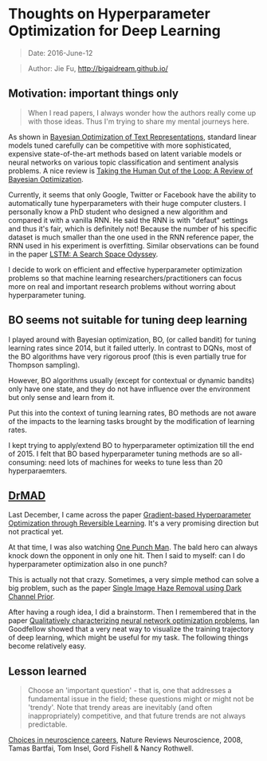 # Thoughts on Hyperparameter Optimization for Deep Learning

> Date: 2016-June-12

> Author: Jie Fu, http://bigaidream.github.io/

## Motivation: important things only

> When I read papers, I always wonder how the authors really come up with those ideas. Thus I'm trying to share my mental journeys here. 

As shown in [Bayesian Optimization of Text Representations](http://arxiv.org/abs/1503.00693), standard linear models tuned carefully can be competitive with more sophisticated, expensive state-of-the-art methods based on latent variable models or neural networks on various topic classification and sentiment analysis problems. A nice review is [Taking the Human Out of the Loop: A Review of Bayesian Optimization](http://ieeexplore.ieee.org/xpls/abs_all.jsp?arnumber=7352306).

Currently, it seems that only Google, Twitter or Facebook have the ability to automatically tune hyperparameters with their huge computer clusters. I personally know a PhD student who designed a new algorithm and compared it with a vanilla RNN. He said the RNN is with "defaut" settings and thus it's fair, which is definitely not! Because the number of  his specific dataset is much smaller than the one used in the RNN reference paper, the RNN used in his experiment is overfitting. Similar observations can be found in the paper [LSTM: A Search Space Odyssey](http://arxiv.org/abs/1503.04069). 

I decide to work on efficient and effective hyperparameter optimization problems so that machine learning researchers/practitioners can focus more on real and important research problems without worring about hyperparameter tuning. 

## BO seems not suitable for tuning deep learning
I played around with Bayesian optimization, BO,  (or called bandit) for tuning learning rates since 2014, but it failed utterly. In contrast to DQNs, most of the BO algorithms have very rigorous proof (this is even partially true for Thompson sampling). 

However, BO algorithms usually (except for contextual or dynamic bandits) only have one state, and they do not have influence over the environment but only sense and learn from it. 

Put this into the context of tuning learning rates, BO methods are not aware of the impacts to the learning tasks brought by the modification of learning rates. 

I kept trying to apply/extend BO to hyperparameter optimization till the end of 2015. I felt that BO based hyperparameter tuning methods are so all-consuming: need lots of machines for weeks to tune less than 20 hyperparaemters. 

## [DrMAD](https://github.com/nicholas-leonard/drmad)
Last December, I came across the paper [Gradient-based Hyperparameter Optimization through Reversible Learning](http://arxiv.org/abs/1502.03492). It's a very promising direction but not practical yet. 

At that time, I was also watching [One Punch Man](https://www.youtube.com/watch?v=_TUTJ0klnKk). The bald hero can always knock down the opponent in only one hit. Then I said to myself: can I do hyperparameter optimization also in one punch?

This is actually not that crazy. Sometimes, a very simple method can solve a big problem, such as the paper [Single Image Haze Removal using Dark Channel Prior](http://ieeexplore.ieee.org/xpl/login.jsp?tp=&arnumber=5567108&url=http%3A%2F%2Fieeexplore.ieee.org%2Fxpls%2Fabs_all.jsp%3Farnumber%3D5567108). 

After having a rough idea, I did a brainstorm. Then I remembered that in the paper [Qualitatively characterizing neural network optimization problems](http://arxiv.org/abs/1412.6544), Ian Goodfellow showed that a very neat way to visualize the training trajectory of deep learning, which might be useful for my task. The following things become relatively easy.  

## Lesson learned

>Choose an 'important question' - that is, one that addresses a fundamental issue in the field; these questions might or might not be 'trendy'. Note that trendy areas are inevitably (and often inappropriately) competitive, and that future trends are not always predictable.  

[Choices in neuroscience careers](http://www.nature.com/nrn/journal/v9/n5/full/nrn2386.html), Nature Reviews Neuroscience, 2008, Tamas Bartfai, Tom Insel, Gord Fishell & Nancy Rothwell. 
